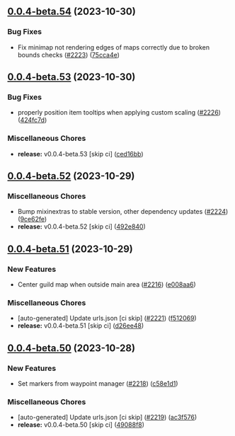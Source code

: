 ## [0.0.4-beta.54](https://github.com/Wynntils/Artemis/compare/v0.0.4-beta.53...v0.0.4-beta.54) (2023-10-30)


### Bug Fixes

* Fix minimap not rendering edges of maps correctly due to broken bounds checks ([#2223](https://github.com/Wynntils/Artemis/issues/2223)) ([75cca4e](https://github.com/Wynntils/Artemis/commit/75cca4ed1f9fe7cfbb3feb1abd9aff40cfd87a73))

## [0.0.4-beta.53](https://github.com/Wynntils/Artemis/compare/v0.0.4-beta.52...v0.0.4-beta.53) (2023-10-30)


### Bug Fixes

* properly position item tooltips when applying custom scaling ([#2226](https://github.com/Wynntils/Artemis/issues/2226)) ([424fc7d](https://github.com/Wynntils/Artemis/commit/424fc7de3313edea57e86240735f8acfed769d06))


### Miscellaneous Chores

* **release:** v0.0.4-beta.53 [skip ci] ([ced16bb](https://github.com/Wynntils/Artemis/commit/ced16bbdedbf098e9bcea68003db84d19bee05ea))

## [0.0.4-beta.52](https://github.com/Wynntils/Artemis/compare/v0.0.4-beta.51...v0.0.4-beta.52) (2023-10-29)


### Miscellaneous Chores

* Bump mixinextras to stable version, other dependency updates ([#2224](https://github.com/Wynntils/Artemis/issues/2224)) ([9ce62fe](https://github.com/Wynntils/Artemis/commit/9ce62fece4d1b3ec51635fdf67fb20a7a76963f0))
* **release:** v0.0.4-beta.52 [skip ci] ([492e840](https://github.com/Wynntils/Artemis/commit/492e8402d57ca8a82f5a88784fe23433400fa0d5))

## [0.0.4-beta.51](https://github.com/Wynntils/Artemis/compare/v0.0.4-beta.50...v0.0.4-beta.51) (2023-10-29)


### New Features

* Center guild map when outside main area ([#2216](https://github.com/Wynntils/Artemis/issues/2216)) ([e008aa6](https://github.com/Wynntils/Artemis/commit/e008aa674a7ad4cf9281fe2b0b48ed2e55d92447))


### Miscellaneous Chores

* [auto-generated] Update urls.json [ci skip] ([#2221](https://github.com/Wynntils/Artemis/issues/2221)) ([f512069](https://github.com/Wynntils/Artemis/commit/f512069155893cc1ed207bb0cba4b2f23d388449))
* **release:** v0.0.4-beta.51 [skip ci] ([d26ee48](https://github.com/Wynntils/Artemis/commit/d26ee489ad1a1c85071967948e1d217efe22c7ad))

## [0.0.4-beta.50](https://github.com/Wynntils/Artemis/compare/v0.0.4-beta.49...v0.0.4-beta.50) (2023-10-28)


### New Features

* Set markers from waypoint manager ([#2218](https://github.com/Wynntils/Artemis/issues/2218)) ([c58e1d1](https://github.com/Wynntils/Artemis/commit/c58e1d135ed544280ebe92da60f0dbdf96aa2391))


### Miscellaneous Chores

* [auto-generated] Update urls.json [ci skip] ([#2219](https://github.com/Wynntils/Artemis/issues/2219)) ([ac3f576](https://github.com/Wynntils/Artemis/commit/ac3f576c87c5fab6af85cb86f17e510560f99a01))
* **release:** v0.0.4-beta.50 [skip ci] ([49088f8](https://github.com/Wynntils/Artemis/commit/49088f8962fdc94ca898b21d97a0445a72595362))

